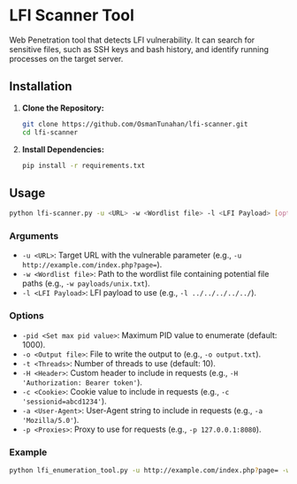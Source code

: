 # LFI Scanner Tool
Web Penetration tool that detects LFI vulnerability. It can search for sensitive files, such as SSH keys and bash history, and identify running processes on the target server.

## Installation

1. **Clone the Repository:**
   ```sh
   git clone https://github.com/OsmanTunahan/lfi-scanner.git
   cd lfi-scanner
   ```

2. **Install Dependencies:**
   ```sh
   pip install -r requirements.txt
   ```

## Usage

```sh
python lfi-scanner.py -u <URL> -w <Wordlist file> -l <LFI Payload> [options]
```

### Arguments

- `-u <URL>`: Target URL with the vulnerable parameter (e.g., `-u http://example.com/index.php?page=`).
- `-w <Wordlist file>`: Path to the wordlist file containing potential file paths (e.g., `-w payloads/unix.txt`).
- `-l <LFI Payload>`: LFI payload to use (e.g., `-l ../../../../../`).

### Options

- `-pid <Set max pid value>`: Maximum PID value to enumerate (default: 1000).
- `-o <Output file>`: File to write the output to (e.g., `-o output.txt`).
- `-t <Threads>`: Number of threads to use (default: 10).
- `-H <Header>`: Custom header to include in requests (e.g., `-H 'Authorization: Bearer token'`).
- `-c <Cookie>`: Cookie value to include in requests (e.g., `-c 'sessionid=abcd1234'`).
- `-a <User-Agent>`: User-Agent string to include in requests (e.g., `-a 'Mozilla/5.0'`).
- `-p <Proxies>`: Proxy to use for requests (e.g., `-p 127.0.0.1:8080`).

### Example

```sh
python lfi_enumeration_tool.py -u http://example.com/index.php?page= -w payloads/unix.txt -l ../../../../../ -o output.txt -t 20 -H 'Authorization: Bearer token' -c 'sessionid=abcd1234' -a 'Mozilla/5.0' -p 127.0.0.1:8080
```